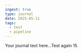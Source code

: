 ```yaml
---
ingest: true
type: journal
date: 2025-05-11
tags:
  - test
  - pipeline
---
```

Your journal text here…Test again 15

